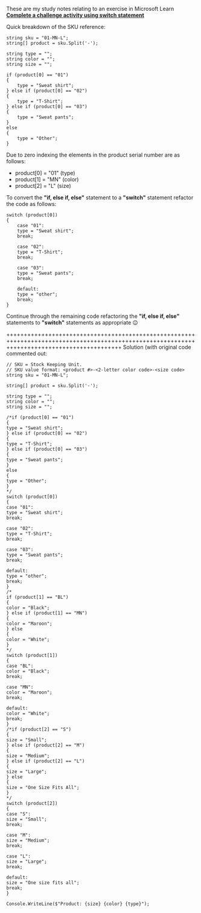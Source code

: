 These are my study notes relating to  an exercise in Microsoft Learn<br> <b><a href="https://learn.microsoft.com/en-gb/training/modules/csharp-switch-case/3-challenge">Complete a challenge activity using switch statement</a></b> 


Quick breakdown of the SKU reference:<br>
    
    string sku = "01-MN-L";
    string[] product = sku.Split('-');

    string type = "";
    string color = "";
    string size = "";

    if (product[0] == "01")
    {
        type = "Sweat shirt";
    } else if (product[0] == "02")
    {
        type = "T-Shirt";
    } else if (product[0] == "03")
    {
        type = "Sweat pants";
    }
    else
    {
        type = "Other";
    }
    

Due to zero indexing the elements in the product serial number are as follows:
* product[0] = "01" (type)
* product[1] = "MN" (color)
* product[2] = "L"  (size)

To convert the <b>"if, else if, else"</b> statement to a <b>"switch"</b> statement refactor the code as follows:

    switch (product[0])
    {
        case "01":
        type = "Sweat shirt";
        break;

        case "02":
        type = "T-Shirt";
        break;
	
        case "03":
        type = "Sweat pants";
        break;
	
        default:
        type = "other";
        break;
    }

Continue through the remaining code refactoring the <b>"if, else if, else"</b> statements to <b>"switch"</b> statements as appropriate :wink: 


+++++++++++++++++++++++++++++++++++++++++++++++++++++++++++++++++++++++++++++++++++++++++++++++++++++++++++++++++++++++++++++++++++++++++++++
Solution (with original code commented out:<br>


    // SKU = Stock Keeping Unit. 
    // SKU value format: <product #>-<2-letter color code>-<size code>
    string sku = "01-MN-L";

    string[] product = sku.Split('-');

    string type = "";
    string color = "";
    string size = "";

    /*if (product[0] == "01")
    {
    type = "Sweat shirt";
    } else if (product[0] == "02")
    {
    type = "T-Shirt";
    } else if (product[0] == "03")
    {
    type = "Sweat pants";
    }
    else
    {
    type = "Other";
    }
    */
    switch (product[0])
    {
    case "01":
    type = "Sweat shirt";
    break;

    case "02":
    type = "T-Shirt";
    break;
	
    case "03":
    type = "Sweat pants";
    break;
	
    default:
    type = "other";
    break;
    }
    /*
    if (product[1] == "BL")
    {
    color = "Black";
    } else if (product[1] == "MN")
    {
    color = "Maroon";
    } else
    {
    color = "White";
    }
    */
    switch (product[1])
    {
    case "BL":
    color = "Black";
    break;

    case "MN":
    color = "Maroon";
    break;

    default:
    color = "White";
    break;
    }
    /*if (product[2] == "S")
    {
    size = "Small";
    } else if (product[2] == "M")
    {
    size = "Medium";
    } else if (product[2] == "L")
    {
    size = "Large";
    } else
    {
    size = "One Size Fits All";
    }
    */
    switch (product[2])
    {
    case "S":
    size = "Small";
    break;

    case "M":
    size = "Medium";
    break;
	
    case "L":
    size = "Large";
    break;
	
    default:
    size = "One size fits all";
    break;
    }

    Console.WriteLine($"Product: {size} {color} {type}");

